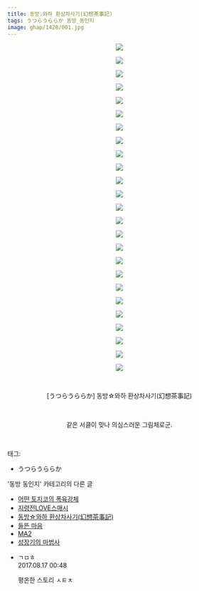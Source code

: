 ```yaml
---
title: 동방☆와하 환상차사기(幻想茶事記)
tags: うつらうららか 동방_동인지
image: ghap/1428/001.jpg
---
```

<div class="article">
<p style="text-align: center; clear: none; float: none;"><img src="{{ site.nasurl }}/ghap/1428/001.jpg"/></p>
<p style="text-align: center; clear: none; float: none;"><img src="{{ site.nasurl }}/ghap/1428/002.jpg"/></p>
<p style="text-align: center; clear: none; float: none;"><img src="{{ site.nasurl }}/ghap/1428/003.jpg"/></p>
<p style="text-align: center; clear: none; float: none;"><img src="{{ site.nasurl }}/ghap/1428/004.jpg"/></p>
<p style="text-align: center; clear: none; float: none;"><img src="{{ site.nasurl }}/ghap/1428/005.jpg"/></p>
<p style="text-align: center; clear: none; float: none;"><img src="{{ site.nasurl }}/ghap/1428/006.jpg"/></p>
<p style="text-align: center; clear: none; float: none;"><img src="{{ site.nasurl }}/ghap/1428/007.jpg"/></p>
<p style="text-align: center; clear: none; float: none;"><img src="{{ site.nasurl }}/ghap/1428/008.jpg"/></p>
<p style="text-align: center; clear: none; float: none;"><img src="{{ site.nasurl }}/ghap/1428/009.jpg"/></p>
<p style="text-align: center; clear: none; float: none;"><img src="{{ site.nasurl }}/ghap/1428/010.jpg"/></p>
<p style="text-align: center; clear: none; float: none;"><img src="{{ site.nasurl }}/ghap/1428/011.jpg"/></p>
<p style="text-align: center; clear: none; float: none;"><img src="{{ site.nasurl }}/ghap/1428/012.jpg"/></p>
<p style="text-align: center; clear: none; float: none;"><img src="{{ site.nasurl }}/ghap/1428/013.jpg"/></p>
<p style="text-align: center; clear: none; float: none;"><img src="{{ site.nasurl }}/ghap/1428/014.jpg"/></p>
<p style="text-align: center; clear: none; float: none;"><img src="{{ site.nasurl }}/ghap/1428/015.jpg"/></p>
<p style="text-align: center; clear: none; float: none;"><img src="{{ site.nasurl }}/ghap/1428/016.jpg"/></p>
<p style="text-align: center; clear: none; float: none;"><img src="{{ site.nasurl }}/ghap/1428/017.jpg"/></p>
<p style="text-align: center; clear: none; float: none;"><img src="{{ site.nasurl }}/ghap/1428/018.jpg"/></p>
<p style="text-align: center; clear: none; float: none;"><img src="{{ site.nasurl }}/ghap/1428/019.jpg"/></p>
<p style="text-align: center; clear: none; float: none;"><img src="{{ site.nasurl }}/ghap/1428/020.jpg"/></p>
<p style="text-align: center; clear: none; float: none;"><img src="{{ site.nasurl }}/ghap/1428/021.jpg"/></p>
<p style="text-align: center; clear: none; float: none;"><img src="{{ site.nasurl }}/ghap/1428/022.jpg"/></p>
<p style="text-align: center; clear: none; float: none;"><img src="{{ site.nasurl }}/ghap/1428/023.jpg"/></p>
<p style="text-align: center; clear: none; float: none;"><img src="{{ site.nasurl }}/ghap/1428/024.jpg"/></p>
<p style="text-align: center; clear: none; float: none;"><img src="{{ site.nasurl }}/ghap/1428/025.jpg"/></p>
<p style="text-align: center; clear: none; float: none;"><br/></p>
<p style="text-align: center; clear: none; float: none;">[うつらうららか] 동방☆와하 환상차사기(幻想茶事記)</p>
<p style="text-align: center; clear: none; float: none;"><br/></p>
<p style="text-align: center; clear: none; float: none;">같은 서클이 맞나 의심스러운 그림체로군.</p>
<p><br/></p>
</div><div class="tagTrail">
<p>태그: </p>
<ul>
<li>うつらうららか</li>
</ul>
</div><div class="another">
<p>'동방 동인지' 카테고리의 다른 글</p>
<ul>
<li><a href="/2016-08-08-ghap_1431">어떤 토지코의 폭육강체</a></li>
<li><a href="/2016-08-08-ghap_1430">지령전LOVE스매시</a></li>
<li><a href="/2016-08-08-ghap_1428">동방☆와하 환상차사기(幻想茶事記)</a></li>
<li><a href="/2016-08-08-ghap_1427">들뜬 마음</a></li>
<li><a href="/2016-08-08-ghap_1426">MA2</a></li>
<li><a href="/2016-08-08-ghap_1425">성장기의 마법사</a></li>
</ul>
</div><div class="cb_module cb_fluid">
<div class="cb_wrt cb_profile">
<div class="comment">
<ul>
<li class="cb_thumb_off" id="comment15061400">
<div class="cb_comment_area">
<div class="cb_info_area">
<div class="cb_section">
<span class="cb_nick_name">ㄱㅁㅎ</span>
</div>
<div class="cb_section">
<span class="cb_date">2017.08.17 00:48 </span>
</div>
</div>
<div class="cb_dsc_comment">
<p class="cb_dsc">
											평온한 스토리 ㅅㅌㅊ
										</p>
</div>
</div></li>
</ul>
</div>
</div><!-- commentList close -->
</div>